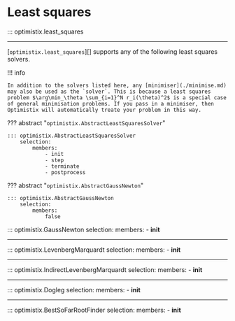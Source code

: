 # Least squares

::: optimistix.least_squares

---

[`optimistix.least_squares`][] supports any of the following least squares solvers.

!!! info

    In addition to the solvers listed here, any [minimiser](./minimise.md) may also be used as the `solver`. This is because a least squares problem $\arg\min_\theta \sum_{i=1}^N r_i(\theta)^2$ is a special case of general minimisation problems. If you pass in a minimiser, then Optimistix will automatically treate your problem in this way.

??? abstract "`optimistix.AbstractLeastSquaresSolver`"

    ::: optimistix.AbstractLeastSquaresSolver
        selection:
            members:
                - init
                - step
                - terminate
                - postprocess

??? abstract "`optimistix.AbstractGaussNewton`"

    ::: optimistix.AbstractGaussNewton
        selection:
            members:
                false

::: optimistix.GaussNewton
    selection:
        members:
            - __init__

---

::: optimistix.LevenbergMarquardt
    selection:
        members:
            - __init__

---
            
::: optimistix.IndirectLevenbergMarquardt
    selection:
        members:
            - __init__

---

::: optimistix.Dogleg
    selection:
        members:
            - __init__

---

::: optimistix.BestSoFarRootFinder
    selection:
        members:
            - __init__
